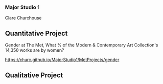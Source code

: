 
### Major Studio 1
Clare Churchouse


## Quantitative Project
   Gender at The Met, What % of the Modern & Contemporary Art Collection's 14,350 works are by women?
                
   https://churc.github.io/MajorStudio1/MetProjects/gender 



## Qualitative Project


